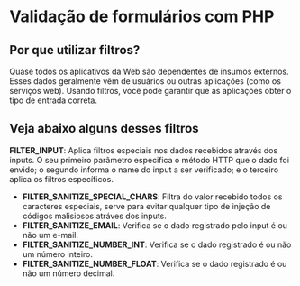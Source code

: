 # Validação de formulários com PHP

## Por que utilizar filtros?
Quase todos os aplicativos da Web são dependentes de insumos externos. Esses dados geralmente vêm de usuários ou outras aplicações (como os serviços web). Usando filtros, você pode garantir que as aplicações obter o tipo de entrada correta.

## Veja abaixo alguns desses filtros

**FILTER_INPUT**: Aplica filtros especiais nos dados recebidos através dos inputs. O seu primeiro parâmetro especifica o método HTTP que o dado foi envido; o segundo informa o name do input a ser verificado; e o terceiro aplica os filtros específicos.
* **FILTER_SANITIZE_SPECIAL_CHARS**: Filtra do valor recebido todos os caracteres especiais, serve para evitar qualquer tipo de injeção de códigos malisiosos atráves dos inputs.
* **FILTER_SANITIZE_EMAIL**: Verifica se o dado registrado pelo input é ou não um e-mail.
* **FILTER_SANITIZE_NUMBER_INT**: Verifica se o dado registrado é ou não um número inteiro.
* **FILTER_SANITIZE_NUMBER_FLOAT**: Verifica se o dado registrado é ou não um número decimal.